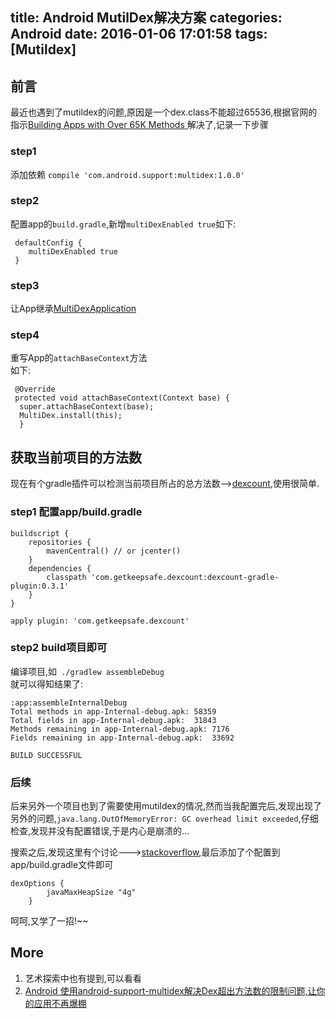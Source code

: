 title: Android MutilDex解决方案
categories: Android
date: 2016-01-06 17:01:58
tags: [Mutildex]
---

## 前言

最近也遇到了mutildex的问题,原因是一个dex.class不能超过65536,根据官网的指示[Building Apps with Over 65K Methods
](http://developer.android.com/intl/zh-cn/tools/building/multidex.html)
解决了,记录一下步骤


### step1
添加依赖 `compile 'com.android.support:multidex:1.0.0'`

### step2

配置app的`build.gradle`,新增`multiDexEnabled true`如下:   

```
 defaultConfig {
    multiDexEnabled true
 }
```
### step3

让App继承[MultiDexApplication](http://developer.android.com/intl/zh-cn/reference/android/support/multidex/MultiDexApplication.html)

### step4
重写App的`attachBaseContext`方法  
如下:  
```
 @Override
 protected void attachBaseContext(Context base) {
  super.attachBaseContext(base);
  MultiDex.install(this);
  }
```

## 获取当前项目的方法数
<!-- more -->

现在有个gradle插件可以检测当前项目所占的总方法数-->[dexcount](https://github.com/KeepSafe/dexcount-gradle-plugin),使用很简单.

### step1 配置app/build.gradle

```
buildscript {
    repositories {
        mavenCentral() // or jcenter()
    }
    dependencies {
        classpath 'com.getkeepsafe.dexcount:dexcount-gradle-plugin:0.3.1'
    }
}

apply plugin: 'com.getkeepsafe.dexcount'

```
### step2 build项目即可

编译项目,如` ./gradlew assembleDebug`  
就可以得知结果了:  
```
:app:assembleInternalDebug
Total methods in app-Internal-debug.apk: 58359
Total fields in app-Internal-debug.apk:  31843
Methods remaining in app-Internal-debug.apk: 7176
Fields remaining in app-Internal-debug.apk:  33692

BUILD SUCCESSFUL
```

### 后续

后来另外一个项目也到了需要使用mutildex的情况,然而当我配置完后,发现出现了另外的问题,`java.lang.OutOfMemoryError: GC overhead limit exceeded`,仔细检查,发现并没有配置错误,于是内心是崩溃的...  

搜索之后,发现这里有个讨论--->[stackoverflow](http://stackoverflow.com/questions/5839359/java-lang-outofmemoryerror-gc-overhead-limit-exceeded),最后添加了个配置到app/build.gradle文件即可

```
dexOptions {
        javaMaxHeapSize "4g"
    }
```

呵呵,又学了一招!~~


## More
1. 艺术探索中也有提到,可以看看  
2. [ Android 使用android-support-multidex解决Dex超出方法数的限制问题,让你的应用不再爆棚](http://blog.csdn.net/t12x3456/article/details/40837287)
